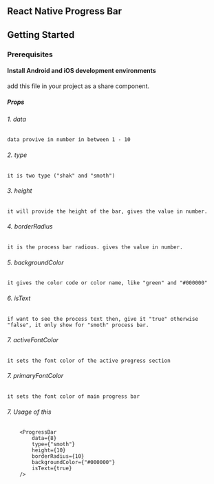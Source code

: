 ## React Native Progress Bar

## Getting Started
### Prerequisites
#### Install Android and iOS development environments
  add this file in your project as a share component.

##### Props

###### 1. data
    data provive in number in between 1 - 10
###### 2. type
    it is two type ("shak" and "smoth")
###### 3. height
    it will provide the height of the bar, gives the value in number.
###### 4. borderRadius
    it is the process bar radious. gives the value in number. 
###### 5. backgroundColor
    it gives the color code or color name, like "green" and "#000000"
###### 6. isText
    if want to see the process text then, give it "true" otherwise "false", it only show for "smoth" process bar.
###### 7. activeFontColor
    it sets the font color of the active progress section
###### 7. primaryFontColor
    it sets the font color of main progress bar
    


###### 7. Usage of this
        <ProgressBar
            data={8}
            type={"smoth"}
            height={10}
            borderRadius={10}
            backgroundColor={"#000000"}
            isText={true}
        />